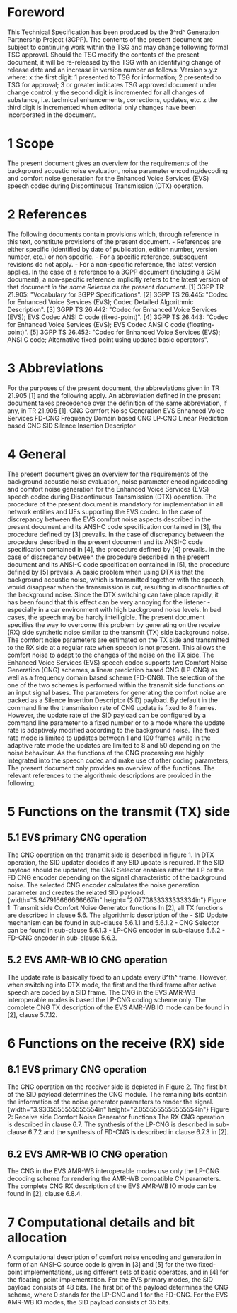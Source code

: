 # Foreword
This Technical Specification has been produced by the 3^rd^ Generation
Partnership Project (3GPP).
The contents of the present document are subject to continuing work within the
TSG and may change following formal TSG approval. Should the TSG modify the
contents of the present document, it will be re-released by the TSG with an
identifying change of release date and an increase in version number as
follows:
Version x.y.z
where:
x the first digit:
1 presented to TSG for information;
2 presented to TSG for approval;
3 or greater indicates TSG approved document under change control.
y the second digit is incremented for all changes of substance, i.e. technical
enhancements, corrections, updates, etc.
z the third digit is incremented when editorial only changes have been
incorporated in the document.
# 1 Scope
The present document gives an overview for the requirements of the background
acoustic noise evaluation, noise parameter encoding/decoding and comfort noise
generation for the Enhanced Voice Services (EVS) speech codec during
Discontinuous Transmission (DTX) operation.
# 2 References
The following documents contain provisions which, through reference in this
text, constitute provisions of the present document.
\- References are either specific (identified by date of publication, edition
number, version number, etc.) or non‑specific.
\- For a specific reference, subsequent revisions do not apply.
\- For a non-specific reference, the latest version applies. In the case of a
reference to a 3GPP document (including a GSM document), a non-specific
reference implicitly refers to the latest version of that document _in the
same Release as the present document_.
[1] 3GPP TR 21.905: \"Vocabulary for 3GPP Specifications\".
[2] 3GPP TS 26.445: \"Codec for Enhanced Voice Services (EVS); Codec Detailed
Algorithmic Description\".
[3] 3GPP TS 26.442: \"Codec for Enhanced Voice Services (EVS); EVS Codec ANSI
C code (fixed-point)\".
[4] 3GPP TS 26.443: \"Codec for Enhanced Voice Services (EVS); EVS Codec ANSI
C code (floating-point)\".
[5] 3GPP TS 26.452: \"Codec for Enhanced Voice Services (EVS); ANSI C code;
Alternative fixed-point using updated basic operators\".
# 3 Abbreviations
For the purposes of the present document, the abbreviations given in TR 21.905
[1] and the following apply. An abbreviation defined in the present document
takes precedence over the definition of the same abbreviation, if any, in TR
21.905 [1].
CNG Comfort Noise Generation
EVS Enhanced Voice Services
FD-CNG Frequency Domain based CNG
LP-CNG Linear Prediction based CNG
SID Silence Insertion Descriptor
# 4 General
The present document gives an overview for the requirements of the background
acoustic noise evaluation, noise parameter encoding/decoding and comfort noise
generation for the Enhanced Voice Services (EVS) speech codec during
Discontinuous Transmission (DTX) operation.
The procedure of the present document is mandatory for implementation in all
network entities and UEs supporting the EVS codec.
In the case of discrepancy between the EVS comfort noise aspects described in
the present document and its ANSI-C code specification contained in [3], the
procedure defined by [3] prevails. In the case of discrepancy between the
procedure described in the present document and its ANSI-C code specification
contained in [4], the procedure defined by [4] prevails. In the case of
discrepancy between the procedure described in the present document and its
ANSI-C code specification contained in [5], the procedure defined by [5]
prevails.
A basic problem when using DTX is that the background acoustic noise, which is
transmitted together with the speech, would disappear when the transmission is
cut, resulting in discontinuities of the background noise. Since the DTX
switching can take place rapidly, it has been found that this effect can be
very annoying for the listener - especially in a car environment with high
background noise levels. In bad cases, the speech may be hardly intelligible.
The present document specifies the way to overcome this problem by generating
on the receive (RX) side synthetic noise similar to the transmit (TX) side
background noise. The comfort noise parameters are estimated on the TX side
and transmitted to the RX side at a regular rate when speech is not present.
This allows the comfort noise to adapt to the changes of the noise on the TX
side.
The Enhanced Voice Services (EVS) speech codec supports two Comfort Noise
Generation (CNG) schemes, a linear prediction based CNG (LP-CNG) as well as a
frequency domain based scheme (FD-CNG). The selection of the one of the two
schemes is performed within the transmit side functions on an input signal
bases. The parameters for generating the comfort noise are packed as a Silence
Insertion Descriptor (SID) payload.
By default in the command line the transmission rate of CNG update is fixed to
8 frames. However, the update rate of the SID payload can be configured by a
command line parameter to a fixed number or to a mode where the update rate is
adaptively modified according to the background noise. The fixed rate mode is
limited to updates between 1 and 100 frames while in the adaptive rate mode
the updates are limited to 8 and 50 depending on the noise behaviour.
As the functions of the CNG processing are highly integrated into the speech
codec and make use of other coding parameters, The present document only
provides an overview of the functions. The relevant references to the
algorithmic descriptions are provided in the following.
# 5 Functions on the transmit (TX) side
## 5.1 EVS primary CNG operation
The CNG operation on the transmit side is described in figure 1. In DTX
operation, the SID updater decides if any SID update is required. If the SID
payload should be updated, the CNG Selector enables either the LP or the FD
CNG encoder depending on the signal characteristic of the background noise.
The selected CNG encoder calculates the noise generation parameter and creates
the related SID payload.
{width="5.947916666666667in" height="2.0770833333333334in"}
Figure 1: Transmit side Comfort Noise Generator functions
In [2], all TX functions are described in clause 5.6. The algorithmic
description of the
\- SID Update mechanism can be found in sub-clause 5.6.1.1 and 5.6.1.2
\- CNG Selector can be found in sub-clause 5.6.1.3
\- LP-CNG encoder in sub-clause 5.6.2
\- FD-CNG encoder in sub-clause 5.6.3.
## 5.2 EVS AMR-WB IO CNG operation
The update rate is basically fixed to an update every 8^th^ frame. However,
when switching into DTX mode, the first and the third frame after active
speech are coded by a SID frame.
The CNG in the EVS AMR-WB interoperable modes is based the LP-CNG coding
scheme only. The complete CNG TX description of the EVS AMR-WB IO mode can be
found in [2], clause 5.7.12.
# 6 Functions on the receive (RX) side
## 6.1 EVS primary CNG operation
The CNG operation on the receiver side is depicted in Figure 2. The first bit
of the SID payload determines the CNG module. The remaining bits contain the
information of the noise generator parameters to render the signal.
{width="3.9305555555555554in" height="2.0555555555555554in"}
Figure 2: Receive side Comfort Noise Generator functions
The RX CNG operation is described in clause 6.7. The synthesis of the LP-CNG
is described in sub-clause 6.7.2 and the synthesis of FD-CNG is described in
clause 6.7.3 in [2].
## 6.2 EVS AMR-WB IO CNG operation
The CNG in the EVS AMR-WB interoperable modes use only the LP-CNG decoding
scheme for rendering the AMR-WB compatible CN parameters. The complete CNG RX
description of the EVS AMR-WB IO mode can be found in [2], clause 6.8.4.
# 7 Computational details and bit allocation
A computational description of comfort noise encoding and generation in form
of an ANSI-C source code is given in [3] and [5] for the two fixed-point
implementations, using different sets of basic operators, and in [4] for the
floating-point implementation.
For the EVS primary modes, the SID payload consists of 48 bits. The first bit
of the payload determines the CNG scheme, where 0 stands for the LP-CNG and 1
for the FD-CNG.
For the EVS AMR-WB IO modes, the SID payload consists of 35 bits.
#